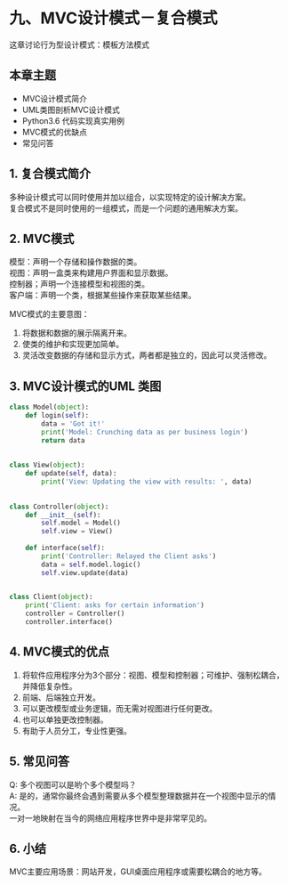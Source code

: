 # 九、MVC设计模式－复合模式

这章讨论行为型设计模式：模板方法模式  

## 本章主题
- MVC设计模式简介  
- UML类图剖析MVC设计模式  
- Python3.6 代码实现真实用例  
- MVC模式的优缺点  
- 常见问答  


## 1. 复合模式简介
多种设计模式可以同时使用并加以组合，以实现特定的设计解决方案。  
复合模式不是同时使用的一组模式，而是一个问题的通用解决方案。  



## 2. MVC模式
模型：声明一个存储和操作数据的类。  
视图：声明一盒类来构建用户界面和显示数据。  
控制器；声明一个连接模型和视图的类。  
客户端：声明一个类，根据某些操作来获取某些结果。  


MVC模式的主要意图：  
1. 将数据和数据的展示隔离开来。  
2. 使类的维护和实现更加简单。  
3. 灵活改变数据的存储和显示方式，两者都是独立的，因此可以灵活修改。  


## 3. MVC设计模式的UML 类图

```py
class Model(object):
	def login(self):
		data = 'Got it!'
		print('Model: Crunching data as per business login')
		return data
		
		
class View(object):
	def update(self, data):
		print('View: Updating the view with results: ', data)
		
		
class Controller(object):
	def __init__(self):
		self.model = Model()
		self.view = View()
		
	def interface(self):
		print('Controller: Relayed the Client asks')
		data = self.model.logic()
		self.view.update(data)
		

class Client(object):
	print('Client: asks for certain information')
	controller = Controller()
	controller.interface()

```

## 4. MVC模式的优点
1. 将软件应用程序分为3个部分：视图、模型和控制器；可维护、强制松耦合，并降低复杂性。  
2. 前端、后端独立开发。  
3. 可以更改模型或业务逻辑，而无需对视图进行任何更改。  
4. 也可以单独更改控制器。  
5. 有助于人员分工，专业性更强。  

## 5. 常见问答
Q:  多个视图可以是哟个多个模型吗？  
A:  是的，通常你最终会遇到需要从多个模型整理数据并在一个视图中显示的情况。  
一对一地映射在当今的网络应用程序世界中是非常罕见的。  

## 6. 小结
MVC主要应用场景：网站开发，GUI桌面应用程序或需要松耦合的地方等。  
